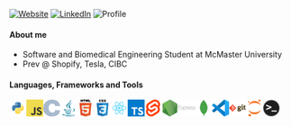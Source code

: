 
[![Website](https://img.shields.io/website?label=lukamircetic.ca&style=flat-square&url=https%3A%2F%2Flukamircetic.ca)](https://lukamircetic.ca)
[![LinkedIn](https://img.shields.io/badge/linkedin-lukamircetic-%230077B5.svg?&style=flat-square&logo=linkedin&logoColor=white)](https://linkedin.com/in/luka-mircetic)
![Profile](https://komarev.com/ghpvc/?username=lukamircetic&style=flat-square)

#### About me
- Software and Biomedical Engineering Student at McMaster University
- Prev @ Shopify, Tesla, CIBC

<!--
#### Current projects

<a href="https://github.com/lukamircetic/ToDoApp">
  <img align="center" src="https://github-readme-stats.lukamircetic.vercel.app/api/pin/?username=lukamircetic&repo=Calendar-ToDo&title_color=ffffff&text_color=c9cacc&icon_color=2bbc8a&bg_color=1d1f21" />
</a>
<a href="https://github.com/lukamircetic/lukaweb">
  <img align="center" src="https://github-readme-stats.lukamircetic.vercel.app/api/pin/?username=lukamircetic&repo=lukaweb&title_color=ffffff&text_color=c9cacc&icon_color=2bbc8a&bg_color=1d1f21" />
</a>

<br />
-->
#### Languages, Frameworks and Tools

<img align="left" alt="Python" width="30px" src="https://raw.githubusercontent.com/github/explore/80688e429a7d4ef2fca1e82350fe8e3517d3494d/topics/python/python.png" />
<img align="left" alt="JavaScript" width="30px" src="https://raw.githubusercontent.com/github/explore/80688e429a7d4ef2fca1e82350fe8e3517d3494d/topics/javascript/javascript.png" />
<img align="left" alt="C" width="30px" src="https://raw.githubusercontent.com/lukamircetic/lukamircetic/605e89b0b36142e6b5062a1d91d77a0d1607f403/assets/c.svg" />
<img align="left" alt="Java" width="30px" src="https://raw.githubusercontent.com/lukamircetic/lukamircetic/0655708e495c443a2393282b09316566e7caa428/assets/java.svg" />
<img align="left" alt="HTML5" width="30px" src="https://raw.githubusercontent.com/github/explore/80688e429a7d4ef2fca1e82350fe8e3517d3494d/topics/html/html.png" />
<img align="left" alt="CSS3" width="30px" src="https://raw.githubusercontent.com/github/explore/80688e429a7d4ef2fca1e82350fe8e3517d3494d/topics/css/css.png" />
<img align="left" alt="React" width="30px" src="https://raw.githubusercontent.com/github/explore/80688e429a7d4ef2fca1e82350fe8e3517d3494d/topics/react/react.png" />
<img align="left" alt="Typescript" width="30px" src="https://raw.githubusercontent.com/github/explore/80688e429a7d4ef2fca1e82350fe8e3517d3494d/topics/typescript/typescript.png" />
<img align="left" alt="Svelte" width="30px" src="https://raw.githubusercontent.com/lukamircetic/lukamircetic/09e7df4eeb3b49e1f79a7a69cc8957aa22308ff0/assets/svelte.svg" />
<img align="left" alt="Node.js" width="30px" src="https://raw.githubusercontent.com/github/explore/80688e429a7d4ef2fca1e82350fe8e3517d3494d/topics/nodejs/nodejs.png" />
<img align="left" alt="Express.js" width="30px" src="https://raw.githubusercontent.com/github/explore/80688e429a7d4ef2fca1e82350fe8e3517d3494d/topics/express/express.png" />
<img align="left" alt="MongoDB" width="30px" src="https://raw.githubusercontent.com/lukamircetic/lukamircetic/561a25a5b8af31ce0926505cfce2174c21493c5e/assets/mongodb.svg" />
<img align="left" alt="Visual Studio Code" width="30px" src="https://raw.githubusercontent.com/github/explore/80688e429a7d4ef2fca1e82350fe8e3517d3494d/topics/visual-studio-code/visual-studio-code.png" />
<img align="left" alt="Git" width="30px" src="https://raw.githubusercontent.com/github/explore/80688e429a7d4ef2fca1e82350fe8e3517d3494d/topics/git/git.png" />
<img align="left" alt="Jupyter" width="30px" src="https://raw.githubusercontent.com/lukamircetic/lukamircetic/6612fdff2a69ff52dda4f4c4e1bbd180cd5ad3f2/assets/jupyter.svg" />
<img align="left" alt="Terminal" width="30px" src="https://raw.githubusercontent.com/github/explore/80688e429a7d4ef2fca1e82350fe8e3517d3494d/topics/terminal/terminal.png" />
<br />



[website]: https://lukamircetic.ca
[linkedin]: https://linkedin.com/in/luka-mircetic
[repository]: https://github.com/lukamircetic/TodoApp

<!-- #### Stats: -->
<!-- 
<a href="https://github.com/lukamircetic/lukamircetic">
  <img align="center" src="https://github-readme-stats.vercel.app/api/top-langs/?username=lukamircetic&title_color=ffffff&hide=css, html&text_color=c9cacc&icon_color=2bbc8a&bg_color=1d1f21" />
</a>
<a href="https://github.com/lukamircetic/lukamircetic">
  <img align="center" src="https://github-readme-stats.lukamircetic.vercel.app/api?username=lukamircetic&show_icons=true&line_height=27&count_private=true&title_color=ffffff&text_color=c9cacc&icon_color=2bbc8a&bg_color=1d1f21" alt="Luka's GitHub Stats" />
</a> -->

